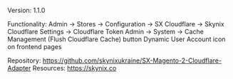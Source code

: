 Version: 1.1.0

Functionality:
Admin → Stores → Configuration → SX Cloudflare → Skynix Cloudflare Settings -> Cloudflare Token
Admin → System → Cache Management (Flush Cloudflare Cache) button
Dynamic User Account icon on frontend pages

Repository: https://github.com/skynixukraine/SX-Magento-2-Cloudflare-Adapter
Resources: https://skynix.co